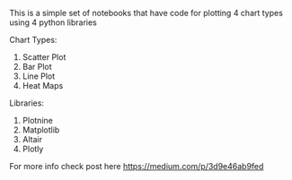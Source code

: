 This is a simple set of notebooks that have code for plotting 4 chart types using 4 python libraries

Chart Types:
1. Scatter Plot
2. Bar Plot
3. Line Plot
4. Heat Maps

Libraries:
1. Plotnine
2. Matplotlib
3. Altair
4. Plotly

For more info check post here https://medium.com/p/3d9e46ab9fed

